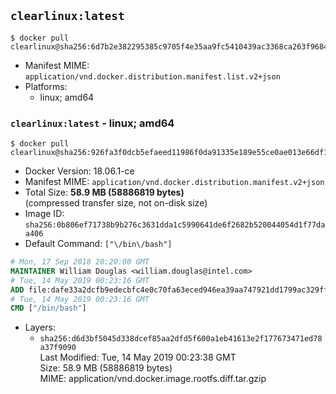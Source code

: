 ## `clearlinux:latest`

```console
$ docker pull clearlinux@sha256:6d7b2e382295385c9705f4e35aa9fc5410439ac3368ca263f96844d433cbe160
```

-	Manifest MIME: `application/vnd.docker.distribution.manifest.list.v2+json`
-	Platforms:
	-	linux; amd64

### `clearlinux:latest` - linux; amd64

```console
$ docker pull clearlinux@sha256:926fa3f0dcb5efaeed11986f0da91335e189e55ce0ae013e66df10d54c7f8085
```

-	Docker Version: 18.06.1-ce
-	Manifest MIME: `application/vnd.docker.distribution.manifest.v2+json`
-	Total Size: **58.9 MB (58886819 bytes)**  
	(compressed transfer size, not on-disk size)
-	Image ID: `sha256:0b806ef71738b9b276c3631dda1c5990641de6f2682b520044054d1f77daa406`
-	Default Command: `["\/bin\/bash"]`

```dockerfile
# Mon, 17 Sep 2018 20:20:00 GMT
MAINTAINER William Douglas <william.douglas@intel.com>
# Tue, 14 May 2019 00:23:16 GMT
ADD file:dafe33a2dcfb9edecbfc4e0c70fa63eced946ea39aa747921dd1799ac329ff94 in / 
# Tue, 14 May 2019 00:23:16 GMT
CMD ["/bin/bash"]
```

-	Layers:
	-	`sha256:d6d3bf5045d338dcef85aa2dfd5f600a1eb41613e2f177673471ed78a37f9090`  
		Last Modified: Tue, 14 May 2019 00:23:38 GMT  
		Size: 58.9 MB (58886819 bytes)  
		MIME: application/vnd.docker.image.rootfs.diff.tar.gzip
